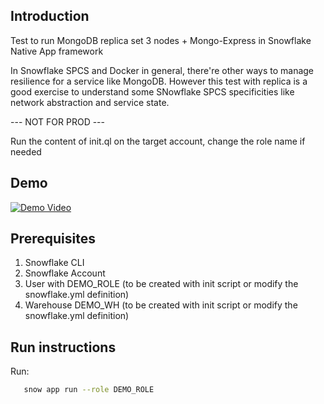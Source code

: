 ## Introduction

Test to run MongoDB replica set 3 nodes + Mongo-Express in Snowflake Native App framework

In Snowflake SPCS and Docker in general, there're other ways to manage resilience for a service like MongoDB.
However this test with replica is a good exercise to understand some SNowflake SPCS specificities like network abstraction and service state.

--- NOT FOR PROD ---

Run the content of init.ql on the target account, change the role name if needed

## Demo
[![Demo Video](https://img.youtube.com/vi/M08Af-9V27s/0.jpg)](https://www.youtube.com/watch?v=M08Af-9V27s)

## Prerequisites

1. Snowflake CLI
2. Snowflake Account
3. User with DEMO_ROLE (to be created with init script or modify the snowflake.yml definition)
4. Warehouse DEMO_WH (to be created with init script or modify the snowflake.yml definition)

## Run instructions 

Run:

 ```sh
    snow app run --role DEMO_ROLE
 ```    